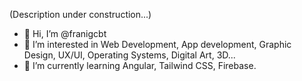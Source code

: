 (Description under construction...)

- 👋 Hi, I’m @franigcbt
- 👀 I’m interested in Web Development, App development, Graphic Design, UX/UI, Operating Systems, Digital Art, 3D... 
- 🌱 I’m currently learning Angular, Tailwind CSS, Firebase.


<!---
franigcbt/franigcbt is a ✨ special ✨ repository because its `README.md` (this file) appears on your GitHub profile.
You can click the Preview link to take a look at your changes.
--->
